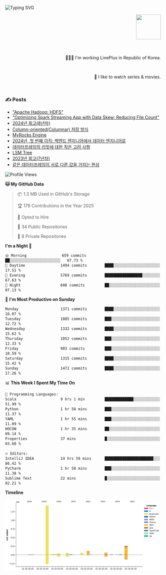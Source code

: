 ![Typing SVG](https://readme-typing-svg.herokuapp.com/?lines=Hello,+I'm+Changkwon+😎&height=150&width=1024&size=40&color=458588&background=282828&center=true&vCenter=true&multiline=false&duration=2000&pause=0)

<div align=right>
  <a href="https://github.com/devxb/gitanimals">
    <img
      src="https://render.gitanimals.org/lines/spearkkk?pet-id=624227435622945015"
      width="80"
      height="80"
    />
  </a>
  <br/>
  <br/>  
  <br/>
  
  👨🏼‍💻 I'm working LinePlus in Republic of Korea.
  
  <br/>
  
  🍿 I like to watch series & movies.
  
  <br/>

</div>
  
<div align=left>
  
  <div>
    
  ### ✍️ Posts
    
  </div>
  
  <!-- BLOGPOSTS:START -->
- ["Apache Hadoop: HDFS"](https://spearkkk.dev/kr/blog/apache-hadoop-hdfs)
- ["Optimizing Spark Streaming App with Data Skew: Reducing File Count"](https://spearkkk.dev/kr/blog/optimizing-spark-streaming-app-with-data-skew-reducing-file-count)
- [2024년 회고(8년차)](https://spearkkk.dev/kr/blog/8th-year-retrospect)
- [Column-oriented(Columnar) 저장 방식](https://spearkkk.dev/kr/blog/column-oriented)
- [MyRocks Engine](https://spearkkk.dev/kr/blog/my-rocks_engine)
- [2024년, 첫 번째 이직: 백엔드 엔지니어에서 데이터 엔지니어로](https://spearkkk.dev/kr/blog/2024-first-changing-company-from-backend-to-data-engineer)
- [데이터프레임의 리밋에 대한 작은 고려 사항](https://spearkkk.dev/kr/blog/dataframe-limit)
- [LSM Tree](https://spearkkk.dev/kr/blog/lsm-tree)
- [2023년 회고(7년차)](https://spearkkk.dev/kr/blog/7th-year-retrospect)
- [같은 데이터프레임이 서로 다른 값을 가지는 현상](https://spearkkk.dev/kr/blog/two-dataframe-have-another-value)
<!-- BLOGPOSTS:END -->

  
<!--START_SECTION:waka-->
![Profile Views](http://img.shields.io/badge/Profile%20Views-4-blue)

**🐱 My GitHub Data** 

> 📦 1.3 MB Used in GitHub's Storage 
 > 
> 🏆 179 Contributions in the Year 2025
 > 
> 💼 Opted to Hire
 > 
> 📜 34 Public Repositories 
 > 
> 🔑 8 Private Repositories 
 > 
**I'm a Night 🦉** 

```text
🌞 Morning                659 commits         ██░░░░░░░░░░░░░░░░░░░░░░░   07.73 % 
🌆 Daytime                1494 commits        ████░░░░░░░░░░░░░░░░░░░░░   17.51 % 
🌃 Evening                5769 commits        █████████████████░░░░░░░░   67.63 % 
🌙 Night                  608 commits         ██░░░░░░░░░░░░░░░░░░░░░░░   07.13 % 
```
📅 **I'm Most Productive on Sunday** 

```text
Monday                   1371 commits        ████░░░░░░░░░░░░░░░░░░░░░   16.07 % 
Tuesday                  1085 commits        ███░░░░░░░░░░░░░░░░░░░░░░   12.72 % 
Wednesday                1332 commits        ████░░░░░░░░░░░░░░░░░░░░░   15.62 % 
Thursday                 1052 commits        ███░░░░░░░░░░░░░░░░░░░░░░   12.33 % 
Friday                   903 commits         ███░░░░░░░░░░░░░░░░░░░░░░   10.59 % 
Saturday                 1315 commits        ████░░░░░░░░░░░░░░░░░░░░░   15.42 % 
Sunday                   1472 commits        ████░░░░░░░░░░░░░░░░░░░░░   17.26 % 
```


📊 **This Week I Spent My Time On** 

```text
💬 Programming Languages: 
Scala                    9 hrs 1 min         █████████████░░░░░░░░░░░░   51.99 % 
Python                   1 hr 58 mins        ███░░░░░░░░░░░░░░░░░░░░░░   11.37 % 
YAML                     1 hr 55 mins        ███░░░░░░░░░░░░░░░░░░░░░░   11.09 % 
HOCON                    1 hr 35 mins        ██░░░░░░░░░░░░░░░░░░░░░░░   09.14 % 
Properties               37 mins             █░░░░░░░░░░░░░░░░░░░░░░░░   03.60 % 

🔥 Editors: 
IntelliJ IDEA            14 hrs 59 mins      ██████████████████████░░░   86.42 % 
PyCharm                  1 hr 58 mins        ███░░░░░░░░░░░░░░░░░░░░░░   11.38 % 
Sublime Text             22 mins             █░░░░░░░░░░░░░░░░░░░░░░░░   02.21 % 
```

**Timeline**

![Lines of Code chart](https://raw.githubusercontent.com/spearkkk/spearkkk/main/assets/bar_graph.png)


<!--END_SECTION:waka-->
</div>

